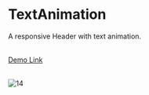 # TextAnimation
A responsive Header with text animation.<br><br>

<a href="https://jo-erl.github.io/TextAnimation/">Demo Link</a><br><br>

![14](https://github.com/Jo-erl/3dcarousel/assets/133300552/957797a9-959c-44ae-9695-9fee8b82fb4d)
